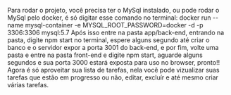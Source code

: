 Para rodar o projeto, você precisa ter o MySql instalado,
ou pode rodar o MySql pelo docker, é só digitar esse comando no terminal:
docker run --name mysql-container -e MYSQL_ROOT_PASSWORD=docker -d -p 3306:3306 mysql:5.7
Após isso entre na pasta app/back-end, entrando na pasta, digite npm start no terminal, 
espere alguns segundo até criar o banco e o servidor expor a porta 3001 do back-end,
e por fim, volte uma pasta e entre na pasta front-end e digite npm start, aguarde alguns segundos
e sua porta 3000 estará exposta para uso no browser, pronto!!
Agora é só aproveitar sua lista de tarefas, nela você pode vizualizar suas tarefas que estão
em progresso ou não, editar, excluír e até mesmo criar várias tarefas. 